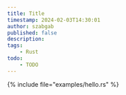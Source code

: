 ```yaml
---
title: Title
timestamp: 2024-02-03T14:30:01
author: szabgab
published: false
description:
tags:
    - Rust
todo:
    - TODO
---
```


{% include file="examples/hello.rs" %}
